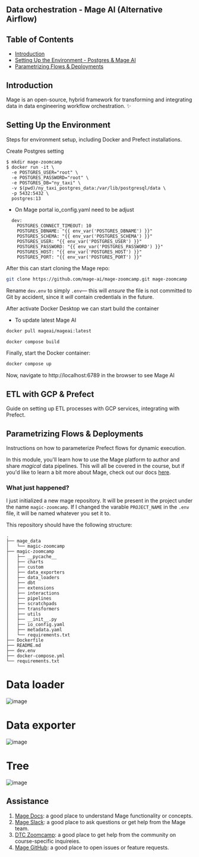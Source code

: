 ## Data orchestration - Mage AI (Alternative Airflow)

## Table of Contents
- [Introduction](#introduction)
- [Setting Up the Environment - Postgres & Mage AI](#setting-up-the-environment)
- [Parametrizing Flows & Deployments](#parametrizing-flows--deployments)

## Introduction
Mage is an open-source, hybrid framework for transforming and integrating data in data engineering workflow orchestration. ✨

## Setting Up the Environment
Steps for environment setup, including Docker and Prefect installations.

Create Postgres setting
```
$ mkdir mage-zoomcamp
$ docker run -it \
  -e POSTGRES_USER="root" \
  -e POSTGRES_PASSWORD="root" \
  -e POSTGRES_DB="ny_taxi" \
  -v $(pwd)/ny_taxi_postgres_data:/var/lib/postgresql/data \
  -p 5432:5432 \
  postgres:13
```
* On Mage portal io_config.yaml need to be adjust
```
  dev:
    POSTGRES_CONNECT_TIMEOUT: 10 
    POSTGRES_DBNAME: "{{ env_var('POSTGRES_DBNAME') }}"
    POSTGRES_SCHEMA: "{{ env_var('POSTGRES_SCHEMA') }}"
    POSTGRES_USER: "{{ env_var('POSTGRES_USER') }}"
    POSTGRES_PASSWORD: "{{ env_var('POSTGRES_PASSWORD') }}"
    POSTGRES_HOST: "{{ env_var('POSTGRES_HOST') }}"
    POSTGRES_PORT: "{{ env_var('POSTGRES_PORT') }}"
```

After this can start cloning the Mage repo:

```bash
git clone https://github.com/mage-ai/mage-zoomcamp.git mage-zoomcamp
```

Rename `dev.env` to simply `.env`— this will _ensure_ the file is not committed to Git by accident, since it _will_ contain credentials in the future.

After activate Docker Desktop we can start build the container
* To update latest Mage AI
```bash
docker pull mageai/mageai:latest
```

```bash
docker compose build
```

Finally, start the Docker container:

```bash
docker compose up
```

Now, navigate to http://localhost:6789 in the browser to see Mage AI

## ETL with GCP & Prefect
Guide on setting up ETL processes with GCP services, integrating with Prefect.

## Parametrizing Flows & Deployments
Instructions on how to parameterize Prefect flows for dynamic execution.

In this module, you'll learn how to use the Mage platform to author and share _magical_ data pipelines. This will all be covered in the course, but if you'd like to learn a bit more about Mage, check out our docs [here](https://docs.mage.ai/introduction/overview). 

### What just happened?

I just initialized a new mage repository. It will be present in the project under the name `magic-zoomcamp`. If I changed the varable `PROJECT_NAME` in the `.env` file, it will be named whatever you set it to.

This repository should have the following structure:

```
.
├── mage_data
│   └── magic-zoomcamp
├── magic-zoomcamp
│   ├── __pycache__
│   ├── charts
│   ├── custom
│   ├── data_exporters
│   ├── data_loaders
│   ├── dbt
│   ├── extensions
│   ├── interactions
│   ├── pipelines
│   ├── scratchpads
│   ├── transformers
│   ├── utils
│   ├── __init__.py
│   ├── io_config.yaml
│   ├── metadata.yaml
│   └── requirements.txt
├── Dockerfile
├── README.md
├── dev.env
├── docker-compose.yml
└── requirements.txt
```

# Data loader
![image](https://github.com/zukui1984/data-engineer-zoomcamp_2024/assets/71074389/baee7abb-caa4-4edb-935a-827798bdda9b)

# Data exporter
![image](https://github.com/zukui1984/data-engineer-zoomcamp_2024/assets/71074389/cee68234-f15f-4023-8ca2-28332cf198ba)

# Tree
![image](https://github.com/zukui1984/data-engineer-zoomcamp_2024/assets/71074389/6a8d0271-4894-45ed-afd6-f5c928ee3742)

## Assistance

1. [Mage Docs](https://docs.mage.ai/introduction/overview): a good place to understand Mage functionality or concepts.
2. [Mage Slack](https://www.mage.ai/chat): a good place to ask questions or get help from the Mage team.
3. [DTC Zoomcamp](https://github.com/DataTalksClub/data-engineering-zoomcamp/tree/main/week_2_workflow_orchestration): a good place to get help from the community on course-specific inquireies.
4. [Mage GitHub](https://github.com/mage-ai/mage-ai): a good place to open issues or feature requests.
